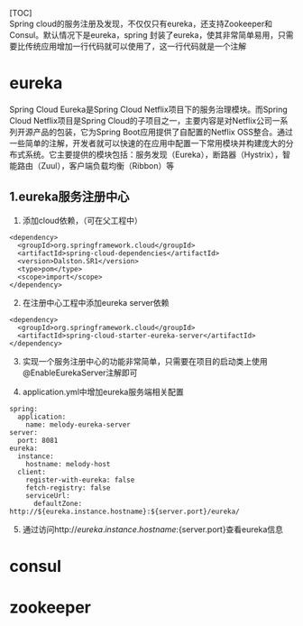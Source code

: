 [TOC]  
Spring cloud的服务注册及发现，不仅仅只有eureka，还支持Zookeeper和Consul。默认情况下是eureka，spring 封装了eureka，使其非常简单易用，只需要比传统应用增加一行代码就可以使用了，这一行代码就是一个注解
# eureka
Spring Cloud Eureka是Spring Cloud Netflix项目下的服务治理模块。而Spring Cloud Netflix项目是Spring Cloud的子项目之一，主要内容是对Netflix公司一系列开源产品的包装，它为Spring Boot应用提供了自配置的Netflix OSS整合。通过一些简单的注解，开发者就可以快速的在应用中配置一下常用模块并构建庞大的分布式系统。它主要提供的模块包括：服务发现（Eureka），断路器（Hystrix），智能路由（Zuul），客户端负载均衡（Ribbon）等

## 1.eureka服务注册中心
1. 添加cloud依赖，（可在父工程中）
```
<dependency>
  <groupId>org.springframework.cloud</groupId>
  <artifactId>spring-cloud-dependencies</artifactId>
  <version>Dalston.SR1</version>
  <type>pom</type>
  <scope>import</scope>
</dependency>
```
2. 在注册中心工程中添加eureka server依赖
```
<dependency>
  <groupId>org.springframework.cloud</groupId>
  <artifactId>spring-cloud-starter-eureka-server</artifactId>
</dependency>
```
3. 实现一个服务注册中心的功能非常简单，只需要在项目的启动类上使用@EnableEurekaServer注解即可

4. application.yml中增加eureka服务端相关配置  
```
spring:  
  application:  
    name: melody-eureka-server  
server:  
  port: 8081  
eureka:  
  instance:  
    hostname: melody-host  
  client:  
    register-with-eureka: false  
    fetch-registry: false  
    serviceUrl: 
      defaultZone: http://${eureka.instance.hostname}:${server.port}/eureka/
```    
5. 通过访问http://${eureka.instance.hostname}:${server.port}查看eureka信息



# consul
# zookeeper
